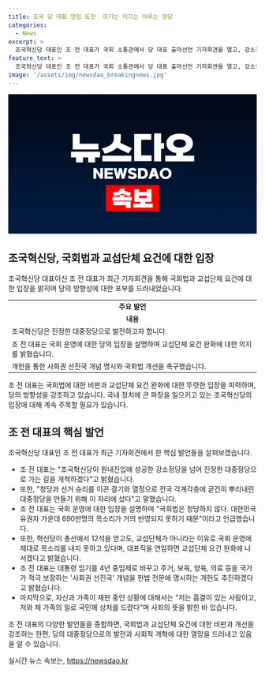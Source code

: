 ```yaml
---
title: 조국 당 대표 연임 도전  이기는 이끄는 이루는 정당
categories:
  - News
excerpt: >
  조국혁신당 대표인 조 전 대표가 국회 소통관에서 당 대표 출마선언 기자회견을 열고, 강소정당을 넘어 진정한 대중정당으로 발전하기 위한 노력을 다짐하며 대표직 연임 도전 의사를 밝혔다. 또한, 국회 법의 불합리성과 교섭단체 요건의 완화를 촉구하고, 개헌을 통해 사회권 선진국 개념을 헌법에 명시하는 등 정책 공약을 제시했다. 이를 통해 국내 정치개혁을 위한 움직임을 보여준 것으로 평가받고 있다.
feature_text: >
  조국혁신당 대표인 조 전 대표가 국회 소통관에서 당 대표 출마선언 기자회견을 열고, 강소정당을 넘어 진정한 대중정당으로 발전하기 위한 노력을 다짐하며 대표직 연임 도전 의사를 밝혔다. 또한, 국회 법의 불합리성과 교섭단체 요건의 완화를 촉구하고, 개헌을 통해 사회권 선진국 개념을 헌법에 명시하는 등 정책 공약을 제시했다. 이를 통해 국내 정치개혁을 위한 움직임을 보여준 것으로 평가받고 있다.
image: '/assets/img/newsdao_breakingnews.jpg'
---
```


<p><img src="/assets/img/newsdao_breakingnews.jpg" alt="cryptoinkorea 속보" /></p>

<h2 data-ke-size="size26">조국혁신당, 국회법과 교섭단체 요건에 대한 입장</h2>

<p data-ke-size="size16">조국혁신당 대표이신 조 전 대표가 최근 기자회견을 통해 국회법과 교섭단체 요건에 대한 입장을 밝히며 당의 방향성에 대한 포부를 드러내었습니다.</p>

<table>
  <tbody>
    <tr>
      <td style="text-align: center; height: 17px;"><b>주요 발언</b></td>
    </tr>
    <tr>
      <td style="text-align: center; height: 17px;"><b>내용</b></td>
    </tr>
    <tr>
      <td style="text-align: left; height: 17px;">조국혁신당은 진정한 대중정당으로 발전하고자 합니다.</td>
    </tr>
    <tr>
      <td style="text-align: left; height: 17px;">조 전 대표는 국회 운영에 대한 당의 입장을 설명하며 교섭단체 요건 완화에 대한 의지를 밝혔습니다.</td>
    </tr>
    <tr>
      <td style="text-align: left; height: 17px;">개헌을 통한 사회권 선진국 개념 명시와 국회법 개선을 촉구했습니다.</td>
    </tr>
  </tbody>
</table>

<p data-ke-size="size16">조 전 대표는 국회법에 대한 비판과 교섭단체 요건 완화에 대한 뚜렷한 입장을 피력하며, 당의 방향성을 강조하고 있습니다. 국내 정치에 큰 파장을 일으키고 있는 조국혁신당의 입장에 대해 계속 주목할 필요가 있습니다.</p>

<h2 data-ke-size="size26">조 전 대표의 핵심 발언</h2>

<p data-ke-size="size16">조국혁신당 대표인 조 전 대표가 최근 기자회견에서 한 핵심 발언들을 살펴보겠습니다.</p>

<ul>
  <li>조 전 대표는 "조국혁신당이 원내진입에 성공한 강소정당을 넘어 진정한 대중정당으로 가는 길을 개척하겠다"고 밝혔습니다.</li>
  <li>또한, "창당과 선거 승리를 이끈 결기와 열정으로 전국 각계각층에 굳건히 뿌리내린 대중정당을 만들기 위해 이 자리에 섰다"고 말했습니다.</li>
  <li>조 전 대표는 국회 운영에 대한 입장을 설명하며 "국회법은 정당하지 않다. 대한민국 유권자 가운데 690만명의 목소리가 거의 반영되지 못하기 때문"이라고 언급했습니다.</li>
  <li>또한, 혁신당이 총선에서 12석을 얻고도, 교섭단체가 아니라는 이유로 국회 운영에 제대로 목소리를 내지 못하고 있다며, 대표직을 연임하면 교섭단체 요건 완화에 나서겠다고 밝혔습니다.</li>
  <li>조 전 대표는 대통령 임기를 4년 중임제로 바꾸고 주거, 보육, 양육, 의료 등을 국가가 적극 보장하는 '사회권 선진국' 개념을 헌법 전문에 명시하는 개헌도 추진하겠다고 밝혔습니다.</li>
  <li>마지막으로, 자신과 가족이 재판 중인 상황에 대해서는 "저는 흠결이 있는 사람이고, 저와 제 가족의 일로 국민께 상처를 드렸다"며 사죄의 뜻을 밝힌 바 있습니다.</li>
</ul>

<p data-ke-size="size16">조 전 대표의 다양한 발언들을 종합하면, 국회법과 교섭단체 요건에 대한 비판과 개선을 강조하는 한편, 당의 대중정당으로의 발전과 사회적 개혁에 대한 열망을 드러내고 있음을 알 수 있습니다.</p>
실시간 뉴스 속보는, <a href="https://newsdao.kr" rel="dofollow">https://newsdao.kr</a>



